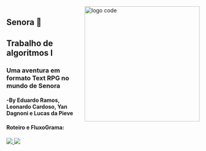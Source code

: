 <img src="https://cdn-icons-png.flaticon.com/512/2822/2822374.png" min-width="10px" max-width="300px" width="300" align="right" alt="logo code">

## Senora 🥕

## Trabalho de algoritmos I

### Uma aventura em formato Text RPG no mundo de Senora

#### -By Eduardo Ramos, Leonardo Cardoso, Yan Dagnoni e Lucas da Pieve

#### Roteiro e FluxoGrama:

<p align="left">
  <a href="https://lucid.app/lucidspark/23147dfc-c81e-4304-908d-bb8153d4c86d/edit?viewport_loc=-320%2C-226%2C2879%2C1510%2C0_0&invitationId=inv_652f7fc2-413f-4e58-9199-1dd2752f89a4" alt="LucidChart">
    <img src="https://img.shields.io/badge/-LucidChart-orange?style=for-the-badge&logo=appveyor"/>
  </a>
  
  <a href="https://www.wattpad.com/story/337693161-senora" alt="Wattpad">
    <img src="https://img.shields.io/badge/-WattPad-blue?style=for-the-badge&logo=Wattpad"/>
  </a>
  
</p>
